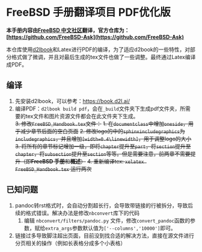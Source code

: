 # FreeBSD 手册翻译项目 PDF优化版

**本手册内容由[FreeBSD 中文社区](https://handbook.bsdcn.org)翻译，官方仓库为：[https://github.com/FreeBSD-Ask](https://github.com/FreeBSD-Ask)**

本仓库使用[d2lbook](https://book.d2l.ai/)和Latex进行PDF的编译，为了适应d2book的一些特性，对部分格式做了微调，并且对最后生成的tex文件也做了一些调整。最终通过Latex编译成PDF。

## 编译
1. 先安装d2lbook，可以参考：https://book.d2l.ai/
2. 编译PDF：`d2lbook build pdf`，会在`_build`文件夹下生成pdf文件夹，所需要的tex文件和图片资源文件都会在此文件夹下生成。  
~~3. 修改`FreeBSD_Handbook.tex`文件：~~
   ~~1. 在`documentclass`中增加`oneside`，用于减少章节后面的空白页面~~
   ~~2. 修改logo的中的`sphinxincludegraphics`为`includegraphics`，并且增加`[width=0.4\linewidth]`，用于调整logo的大小~~
   ~~3. 将所有的章节标记增加一级，即将`chapter`提升至`part`，将`section`提升至`chapter`，将`subsection`提升至`section`等等。但是需要注意，前两章不需要提升（即**FreeBSD 手册**和**概述**）~~
~~4. 重新编译tex: `xelatex FreeBSD_Handbook.tex` 运行两次~~

## 已知问题
1. pandoc转rst格式时，会自动分割超长行，会导致带链接的行被拆分，导致后续的格式错误。解决办法是修改`nbconvert`库下的代码
   1. 编辑 `nbconvert/filters/pandoc.py` 文件，修改`convert_pandoc`函数的参数，赋给`extra_args`参数默认值为`['--columns','10000']`即可。
2. 链接过多导致脚注超出页面，目前没到找合适的解决方法，直接在源文件进行分页相关的操作（例如长表格分成多个小表格）
